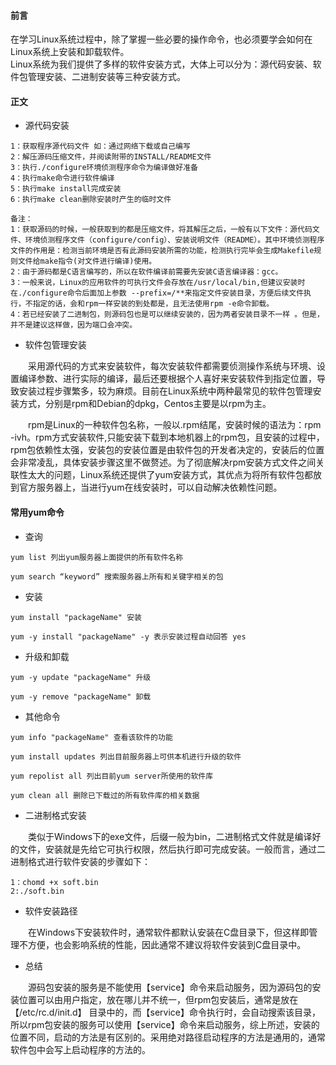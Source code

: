 #### 前言
在学习Linux系统过程中，除了掌握一些必要的操作命令，也必须要学会如何在Linux系统上安装和卸载软件。  
Linux系统为我们提供了多样的软件安装方式，大体上可以分为：源代码安装、软件包管理安装、二进制安装等三种安装方式。

#### 正文
- 源代码安装

```
1：获取程序源代码文件 如：通过网络下载或自己编写
2：解压源码压缩文件，并阅读附带的INSTALL/README文件    
3：执行./configure环境侦测程序命令为编译做好准备
4：执行make命令进行软件编译
5：执行make install完成安装
6：执行make clean删除安装时产生的临时文件

备注：
1：获取源码的时候，一般获取到的都是压缩文件，将其解压之后，一般有以下文件：源代码文件、环境侦测程序文件（configure/config）、安装说明文件（README）。其中环境侦测程序文件的作用是：检测当前环境是否有此源码安装所需的功能，检测执行完毕会生成Makefile规则文件给make指令(对文件进行编译)使用。
2：由于源码都是C语言编写的，所以在软件编译前需要先安装C语言编译器：gcc。
3：一般来说，Linux的应用软件的可执行文件会存放在/usr/local/bin,但建议安装时在./configure命令后面加上参数 --prefix=/**来指定文件安装目录，方便后续文件执行，不指定的话，会和rpm一样安装的到处都是，且无法使用rpm -e命令卸载。
4：若已经安装了二进制包，则源码包也是可以继续安装的，因为两者安装目录不一样 。但是，并不是建议这样做，因为端口会冲突。
```
- 软件包管理安装

&emsp;&emsp;采用源代码的方式来安装软件，每次安装软件都需要侦测操作系统与环境、设置编译参数、进行实际的编译，最后还要根据个人喜好来安装软件到指定位置，导致安装过程步骤繁多，较为麻烦。目前在Linux系统中两种最常见的软件包管理安装方式，分别是rpm和Debian的dpkg，Centos主要是以rpm为主。
 
&emsp;&emsp;rpm是Linux的一种软件包名称，一般以.rpm结尾，安装时候的语法为：rpm -ivh。rpm方式安装软件,只能安装下载到本地机器上的rpm包，且安装的过程中，rpm包依赖性太强，安装包的安装位置是由软件包的开发者决定的，安装后的位置会非常凌乱，具体安装步骤这里不做赘述。为了彻底解决rpm安装方式文件之间关联性太大的问题，Linux系统还提供了yum安装方式，其优点为将所有软件包都放到官方服务器上，当进行yum在线安装时，可以自动解决依赖性问题。

#### 常用yum命令
- 查询

```
yum list 列出yum服务器上面提供的所有软件名称

yum search “keyword” 搜索服务器上所有和关键字相关的包
```
- 安装

```
yum install "packageName" 安装

yum -y install "packageName" -y 表示安装过程自动回答 yes
```
- 升级和卸载

```
yum -y update "packageName" 升级

yum -y remove "packageName" 卸载
```
- 其他命令

```
yum info "packageName" 查看该软件的功能

yum install updates 列出目前服务器上可供本机进行升级的软件

yum repolist all 列出目前yum server所使用的软件库

yum clean all 删除已下载过的所有软件库的相关数据
```
- 二进制格式安装

&emsp;&emsp;类似于Windows下的exe文件，后缀一般为bin，二进制格式文件就是编译好的文件，安装就是先给它可执行权限，然后执行即可完成安装。一般而言，通过二进制格式进行软件安装的步骤如下：
```
1：chomd +x soft.bin
2:./soft.bin
```
- 软件安装路径

&emsp;&emsp;在Windows下安装软件时，通常软件都默认安装在C盘目录下，但这样即管理不方便，也会影响系统的性能，因此通常不建议将软件安装到C盘目录中。

- 总结

&emsp;&emsp;源码包安装的服务是不能使用【service】命令来启动服务，因为源码包的安装位置可以由用户指定，放在哪儿并不统一，但rpm包安装后，通常是放在【/etc/rc.d/init.d】 目录中的，而【service】命令执行时，会自动搜索该目录，所以rpm包安装的服务可以使用【service】命令来启动服务，综上所述，安装的位置不同，启动的方法是有区别的。采用绝对路径启动程序的方法是通用的，通常软件包中会写上启动程序的方法的。

